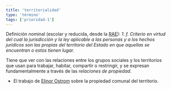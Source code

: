 ```yaml
---
title: 'territorialidad'
type: 'término'
tags: ['prioridad-1']
---
```


Definición nominal (escolar y reducida, desde la [RAE](https://dle.rae.es/territorialidad?m=form)): *1. f. Criterio en virtud del cual la jurisdicción y la ley aplicable a las personas y a los hechos jurídicos son las propias del territorio del Estado en que aquellas se encuentran o estos tienen lugar.*

Tiene que ver con las relaciones entre los grupos sociales y los territorios que usan para trabajar, habitar, compartir o restringir, y se expresan fundamentalmente a través de las *relaciones de propiedad*.


- El trabajo de [Elinor Ostrom](https://es.wikipedia.org/wiki/Elinor_Ostrom) sobre la propiedad comunal del territorio.
